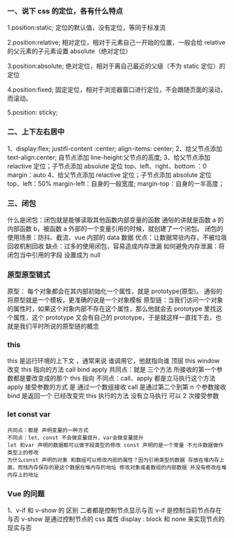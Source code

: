 ### 一、说下 css 的定位，各有什么特点

1.position:static; 定位的默认值，没有定位，等同于标准流

2.position:relative; 相对定位，相对于元素自己一开始的位置，一般会给 relative 的父元素的子元素设置 absolute（绝对定位）

3.position:absolute; 绝对定位，相对于离自己最近的父级（不为 static 定位）的定位

4.position:fixed; 固定定位，相对于浏览器窗口进行定位，不会跟随页面的滚动，而滚动。

5.position: sticky;

### 二、上下左右居中

1、display:flex; justifi-content :center; align-items: center;
2、给父节点添加 text-align:center; 自节点添加 line-height:父节点的高度;
3、给父节点添加 relactive 定位；子节点添加 absolute 定位 top、left、right、bottom ：0 margin：auto
4、给父节点添加 relactive 定位；子节点添加 absolute 定位 top、left：50% margin-left：自身的一般宽度; margin-top：自身的一半高度；

### 三、闭包

什么是闭包：闭包就是能够读取其他函数内部变量的函数
通俗的讲就是函数 a 的内部函数 b，被函数 a 外部的一个变量引用的时候，就创建了一个闭包。
闭包的使用场景：防抖、截流、vue 内部的 data 数据
优点：让数据常驻内存，不被垃圾回收机制回收
缺点：过多的使用闭包，容易造成内存泄漏
如何避免内存泄漏：将闭包当中引用的字段 设置成为 null

### 原型原型链式

原型： 每个对象都会在其内部初始化一个属性，就是 prototype(原型)。 通俗的将原型就是一个模板，更准确的说是一个对象模板
原型链：当我们访问一个对象的属性时，如果这个对象内部不存在这个属性，那么他就会去 prototype 里找这个属性，这个 prototype 又会有自己的 prototype，于是就这样一直找下去，也就是我们平时所说的原型链的概念

### this

this 是运行环境的上下文 ，通常来说 谁调用它，他就指向谁 顶层 this window
改变 this 指向的方法 call bind apply
共同点：就是 三个方法 所接收的第一个参数都是要改变成的那个 this 指向
不同点：call、apply 都是立马执行这个方法 apply 接受参数的方式 是 通过一个数组接收 call 是通过第二个到第 n 个参数接收
bind 是返回一个 已经改变完 this 执行的方法 没有立马执行 可以 2 次接受参数

### let const var

    共同点：都是 声明变量的一种方式
    不同点：let、const 不会做变量提升，var会做变量提升
    let 和var 声明的数据都可以做字段类型的修改 const 声明的是一个常量 不允许数据做作类型上的修改
    为什么const 声明的对象 和数组可以修改内部的属性？因为引用类型的数据 存放在堆内存上面，而栈内存保存的是这个数据在堆内存的地址 修改对象或者数组的内部数据 并没有修改在堆内存上的地址

### Vue 的问题

1、v-if 和 v-show 的 区别 二者都是控制节点显示与否
v-if 是控制当前节点存在与否
v-show 是通过控制节点的 css 属性 display : block 和 none 来实现节点的现实与否
